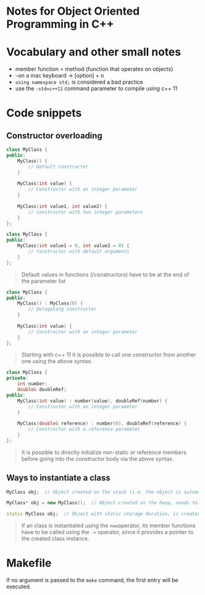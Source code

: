 # Notes for Object Oriented Programming in C++

# Vocabulary and other small notes
- member function = method (function that operates on objects)
- `~`on a mac keyboard -> [option] + n
- `using namespace std;` is considered a bad practice
- use the `-std=c++11` command parameter to compile using c++ 11

# Code snippets

## Constructor overloading
```c++
class MyClass {
public:
    MyClass() {
        // Default constructor
    }
    
    MyClass(int value) {
        // Constructor with an integer parameter
    }
    
    MyClass(int value1, int value2) {
        // Constructor with two integer parameters
    }
};
```

```c++
class MyClass {
public:
    MyClass(int value1 = 0, int value2 = 0) {
        // Constructor with default arguments
    }
};
```
> Default values in functions (/constructors) have to be at the end of the parameter list

```c++
class MyClass {
public:
    MyClass() : MyClass(0) {
        // Delegating constructor
    }
    
    MyClass(int value) {
        // Constructor with an integer parameter
    }
};
```
> Starting with c++ 11 it is possible to call one constructor from another one using the above syntax.

```c++
class MyClass {
private:
    int number;
    double& doubleRef;
public:
    MyClass(int value) : number(value), doubleRef(number) {
        // Constructor with an integer parameter
    }
    
    MyClass(double& reference) : number(0), doubleRef(reference) {
        // Constructor with a reference parameter
    }
};

```
> It is possible to directly initialize non-static or reference members before going into the constructor body via the above syntax.

## Ways to instantiate a class
```c++
MyClass obj;  // Object created on the stack (i.e. the object is automatically deleted after leaving its scope)

MyClass* obj = new MyClass();  // Object created on the heap, needs to be deleted()

static MyClass obj;  // Object with static storage duration, is created once the program starts and remains in memory until program terminates
```
> If an class is instantiated using the `new`operator, its member functions have to be called using the `->` operator, since it provides a pointer to the created class instance.

## 

# Makefile
If no argument is passed to the `make` command, the first entry will be executed.